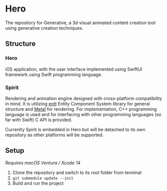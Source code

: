 # Hero

The repository for Generative, a 3d visual animated content creation tool using generative creation techniques.

## Structure

### Hero 
iOS application, with the user interface implemented using SwiftUI framework using Swift programming language.

### Spirit 
Rendering and animation engine designed with cross-platform compatibility in mind. It is utilizing [entt](https://github.com/skypjack/entt) Entity Component System library for general structure and [Metal](https://developer.apple.com/metal/) for rendering. For implementation, C++ programming language is used and for interfacing with other programming languages (so far with Swift) C API is provided.

Currenlty Spirit is embedded in Hero but will be detached to its own repository as other platforms will be supported. 

## Setup

_Requires macOS Ventura / Xcode 14_

1. Clone the repository and switch to its root folder from terminal
2. <code>git submodule update --init</code>
3. Build and run the project
